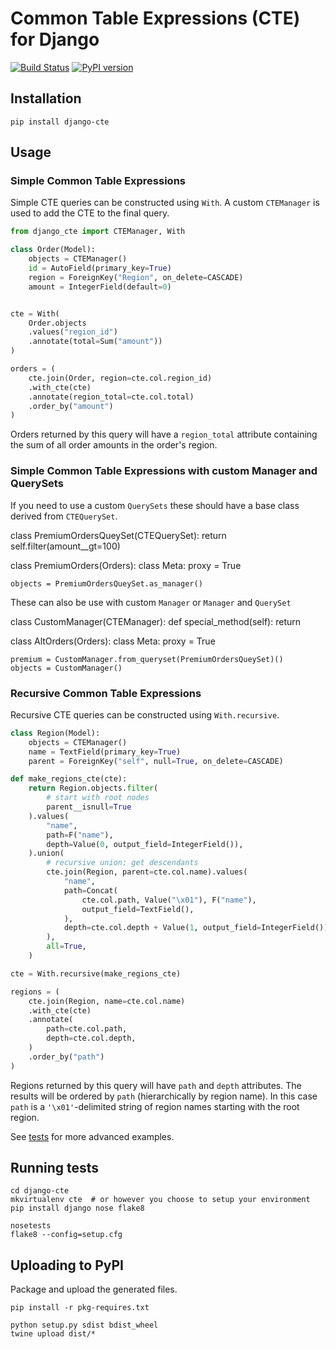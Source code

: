 # Common Table Expressions (CTE) for Django

[![Build Status](https://travis-ci.com/dimagi/django-cte.png)](https://travis-ci.com/dimagi/django-cte)
[![PyPI version](https://badge.fury.io/py/django-cte.svg)](https://badge.fury.io/py/django-cte)

## Installation
```
pip install django-cte
```


## Usage

### Simple Common Table Expressions

Simple CTE queries can be constructed using `With`. A custom `CTEManager` is
used to add the CTE to the final query.

```py
from django_cte import CTEManager, With

class Order(Model):
    objects = CTEManager()
    id = AutoField(primary_key=True)
    region = ForeignKey("Region", on_delete=CASCADE)
    amount = IntegerField(default=0)


cte = With(
    Order.objects
    .values("region_id")
    .annotate(total=Sum("amount"))
)

orders = (
    cte.join(Order, region=cte.col.region_id)
    .with_cte(cte)
    .annotate(region_total=cte.col.total)
    .order_by("amount")
)
```

Orders returned by this query will have a `region_total` attribute containing
the sum of all order amounts in the order's region.


### Simple Common Table Expressions with custom Manager and QuerySets

If you need to use a custom `QuerySets` these should have a base class derived
from `CTEQuerySet`.


class PremiumOrdersQueySet(CTEQuerySet):
    return self.filter(amount__gt=100)


class PremiumOrders(Orders):
    class Meta:
        proxy = True

    objects = PremiumOrdersQueySet.as_manager()


These can also be use with custom `Manager` or `Manager` and `QuerySet`

class CustomManager(CTEManager):
    def special_method(self):
        return


class AltOrders(Orders):
    class Meta:
        proxy = True

    premium = CustomManager.from_queryset(PremiumOrdersQueySet)()
    objects = CustomManager()


### Recursive Common Table Expressions

Recursive CTE queries can be constructed using `With.recursive`.

```py
class Region(Model):
    objects = CTEManager()
    name = TextField(primary_key=True)
    parent = ForeignKey("self", null=True, on_delete=CASCADE)

def make_regions_cte(cte):
    return Region.objects.filter(
        # start with root nodes
        parent__isnull=True
    ).values(
        "name",
        path=F("name"),
        depth=Value(0, output_field=IntegerField()),
    ).union(
        # recursive union: get descendants
        cte.join(Region, parent=cte.col.name).values(
            "name",
            path=Concat(
                cte.col.path, Value("\x01"), F("name"),
                output_field=TextField(),
            ),
            depth=cte.col.depth + Value(1, output_field=IntegerField()),
        ),
        all=True,
    )

cte = With.recursive(make_regions_cte)

regions = (
    cte.join(Region, name=cte.col.name)
    .with_cte(cte)
    .annotate(
        path=cte.col.path,
        depth=cte.col.depth,
    )
    .order_by("path")
)
```

Regions returned by this query will have `path` and `depth` attributes. The
results will be ordered by `path` (hierarchically by region name). In this case
`path` is a `'\x01'`-delimited string of region names starting with the root
region.

See [tests](./tests) for more advanced examples.


## Running tests

```
cd django-cte
mkvirtualenv cte  # or however you choose to setup your environment
pip install django nose flake8

nosetests
flake8 --config=setup.cfg
```

## Uploading to PyPI

Package and upload the generated files.

```
pip install -r pkg-requires.txt

python setup.py sdist bdist_wheel
twine upload dist/*
```
